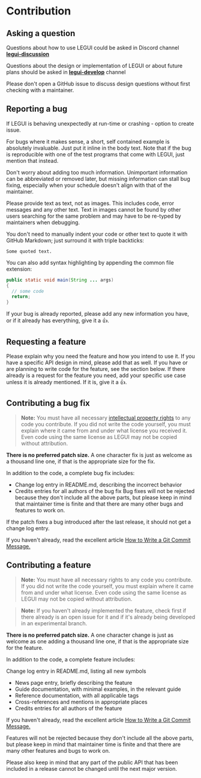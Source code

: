 # Contribution

## Asking a question

Questions about how to use LEGUI could be asked in Discord
channel **[legui-discussion](https://discord.gg/6wfqXpJ)**

Questions about the design or implementation of LEGUI or about future plans should be asked
in **[legui-develop](https://discord.gg/SwRmRt9)** channel

Please don't open a GitHub issue to discuss design questions without first checking with a
maintainer.

## Reporting a bug

If LEGUI is behaving unexpectedly at run-time or crashing - option to create issue.

For bugs where it makes sense, a short, self contained example is absolutely invaluable. Just put it
inline in the body text. Note that if the bug is reproducible with one of the test programs that
come with LEGUI, just mention that instead.

Don't worry about adding too much information. Unimportant information can be abbreviated or removed
later, but missing information can stall bug fixing, especially when your schedule doesn't align
with that of the maintainer.

Please provide text as text, not as images. This includes code, error messages and any other text.
Text in images cannot be found by other users searching for the same problem and may have to be
re-typed by maintainers when debugging.

You don't need to manually indent your code or other text to quote it with GitHub Markdown; just
surround it with triple backticks:

```
Some quoted text.
```

You can also add syntax highlighting by appending the common file extension:

```java
public static void main(String ... args)
{
  // some code
  return;
}
```

If your bug is already reported, please add any new information you have, or if it already has
everything, give it a 👍.

## Requesting a feature

Please explain why you need the feature and how you intend to use it. If you have a specific API
design in mind, please add that as well. If you have or are planning to write code for the feature,
see the section below. If there already is a request for the feature you need, add your specific use
case unless it is already mentioned. If it is, give it a 👍.

## Contributing a bug fix

> **Note:** You must have all necessary [intellectual property rights](https://en.wikipedia.org/wiki/Intellectual_property) to any code you contribute.
> If you did not write the code yourself, you must explain where it came from and under what license you received it.
> Even code using the same license as LEGUI may not be copied without attribution.

**There is no preferred patch size.** A one character fix is just as welcome as a thousand line one,
if that is the appropriate size for the fix.

In addition to the code, a complete bug fix includes:

* Change log entry in README.md, describing the incorrect behavior
* Credits entries for all authors of the bug fix Bug fixes will not be rejected because they don't
  include all the above parts, but please keep in mind that maintainer time is finite and that there
  are many other bugs and features to work on.

If the patch fixes a bug introduced after the last release, it should not get a change log entry.

If you haven't already, read the excellent
article [How to Write a Git Commit Message.](https://chris.beams.io/posts/git-commit/)

## Contributing a feature

> **Note:** You must have all necessary rights to any code you contribute.
> If you did not write the code yourself, you must explain where it came from and under what license.
> Even code using the same license as LEGUI may not be copied without attribution.

> **Note:** If you haven't already implemented the feature,
> check first if there already is an open issue for it
> and if it's already being developed in an experimental branch.

**There is no preferred patch size.** A one character change is just as welcome as one adding a
thousand line one, if that is the appropriate size for the feature.

In addition to the code, a complete feature includes:

Change log entry in README.md, listing all new symbols

* News page entry, briefly describing the feature
* Guide documentation, with minimal examples, in the relevant guide
* Reference documentation, with all applicable tags
* Cross-references and mentions in appropriate places
* Credits entries for all authors of the feature

If you haven't already, read the excellent
article [How to Write a Git Commit Message.](https://chris.beams.io/posts/git-commit/)

Features will not be rejected because they don't include all the above parts, but please keep in
mind that maintainer time is finite and that there are many other features and bugs to work on.

Please also keep in mind that any part of the public API that has been included in a release cannot
be changed until the next major version.
